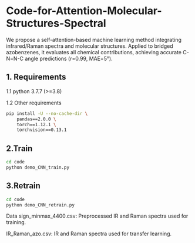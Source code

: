# Code-for-Attention-Molecular-Structures-Spectral
We propose a self-attention-based machine learning method integrating infrared/Raman spectra and molecular structures. Applied to bridged azobenzenes, it evaluates all chemical contributions, achieving accurate C-N=N-C angle predictions (r=0.99, MAE=5°).

## 1. Requirements

1.1 python 3.7.7 (>=3.8)

1.2 Other requirements
```bash
pip install -U --no-cache-dir \
    pandas==2.0.0 \
    torch==1.12.1 \
    torchvision==0.13.1
```

## 2.Train
```bash
cd code
python demo_CNN_train.py
```

## 3.Retrain
```bash
cd code
python demo_CNN_retrain.py
```

Data
sign_minmax_4400.csv: Preprocessed IR and Raman spectra used for training.

IR_Raman_azo.csv: IR and Raman spectra used for transfer learning.
